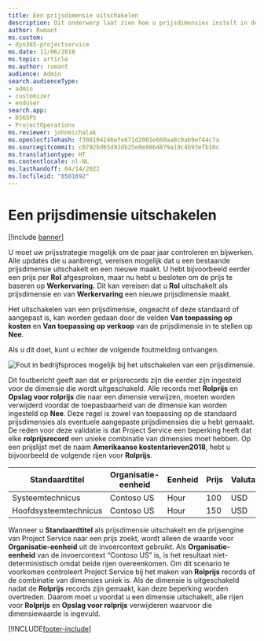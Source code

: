 ```yaml
---
title: Een prijsdimensie uitschakelen
description: Dit onderwerp laat zien hoe u prijsdimensies instelt in de Project Service-oplossing.
author: Rumant
ms.custom:
- dyn365-projectservice
ms.date: 11/06/2018
ms.topic: article
ms.author: rumant
audience: Admin
search.audienceType:
- admin
- customizer
- enduser
search.app:
- D365PS
- ProjectOperations
ms.reviewer: johnmichalak
ms.openlocfilehash: f308104246efe671d2001e660aa8c0ab9ef44c7a
ms.sourcegitcommit: c0792bd65d92db25e0e8864879a19c4b93efb10c
ms.translationtype: HT
ms.contentlocale: nl-NL
ms.lasthandoff: 04/14/2022
ms.locfileid: "8581692"
---
```

# <a name="turn-off-a-pricing-dimension"></a>Een prijsdimensie uitschakelen

[!include [banner](../includes/psa-now-project-operations.md)]

U moet uw prijsstrategie mogelijk om de paar jaar controleren en bijwerken. Alle updates die u aanbrengt, vereisen mogelijk dat u een bestaande prijsdimensie uitschakelt en een nieuwe maakt. U hebt bijvoorbeeld eerder een prijs per **Rol** afgesproken, maar nu hebt u besloten om de prijs te baseren op **Werkervaring.** Dit kan vereisen dat u **Rol** uitschakelt als prijsdimensie en van **Werkervaring** een nieuwe prijsdimensie maakt. 

Het uitschakelen van een prijsdimensie, ongeacht of deze standaard of aangepast is, kan worden gedaan door de velden **Van toepassing op kosten** en **Van toepassing op verkoop** van de prijsdimensie in te stellen op **Nee**.

Als u dit doet, kunt u echter de volgende foutmelding ontvangen.

![Fout in bedrijfsproces mogelijk bij het uitschakelen van een prijsdimensie.](media/Business-Process-Error.png)


Dit foutbericht geeft aan dat er prijsrecords zijn die eerder zijn ingesteld voor de dimensie die wordt uitgeschakeld. Alle records met **Rolprijs** en **Opslag voor rolprijs** die naar een dimensie verwijzen, moeten worden verwijderd voordat de toepasbaarheid van de dimensie kan worden ingesteld op **Nee**. Deze regel is zowel van toepassing op de standaard prijsdimensies als eventuele aangepaste prijsdimensies die u hebt gemaakt. De reden voor deze validatie is dat Project Service een beperking heeft dat elke **rolprijsrecord** een unieke combinatie van dimensies moet hebben. Op een prijslijst met de naam **Amerikaanse kostentarieven2018**, hebt u bijvoorbeeld de volgende rijen voor **Rolprijs**. 

| Standaardtitel         | Organisatie-eenheid    |Eenheid   |Prijs  |Valuta  |
| -----------------------|-------------|-------|-------|----------|
| Systeemtechnicus|Contoso US|Hour| 100|USD|
| Hoofdsysteemtechnicus|Contoso US|Hour| 150| USD|


Wanneer u **Standaardtitel** als prijsdimensie uitschakelt en de prijsengine van Project Service naar een prijs zoekt, wordt alleen de waarde voor **Organisatie-eenheid** uit de invoercontext gebruikt. Als **Organisatie-eenheid** van de invoercontext “Contoso US” is, is het resultaat niet-deterministisch omdat beide rijen overeenkomen. Om dit scenario te voorkomen controleert Project Service bij het maken van **Rolprijs** records of de combinatie van dimensies uniek is. Als de dimensie is uitgeschakeld nadat de **Rolprijs** records zijn gemaakt, kan deze beperking worden overtreden. Daarom moet u voordat u een dimensie uitschakelt, alle rijen voor **Rolprijs** en **Opslag voor rolprijs** verwijderen waarvoor die dimensiewaarde is ingevuld.



[!INCLUDE[footer-include](../includes/footer-banner.md)]
